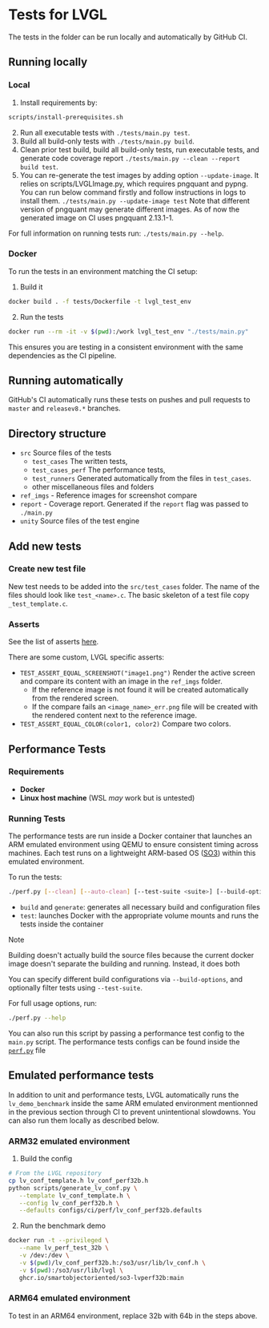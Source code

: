 # Tests for LVGL

The tests in the folder can be run locally and automatically by GitHub CI.

## Running locally

### Local

1. Install requirements by:

```sh
scripts/install-prerequisites.sh
```

2. Run all executable tests with `./tests/main.py test`.
3. Build all build-only tests with `./tests/main.py build`.
4. Clean prior test build, build all build-only tests,
   run executable tests, and generate code coverage
   report `./tests/main.py --clean --report build test`.
5. You can re-generate the test images by adding option `--update-image`.
   It relies on scripts/LVGLImage.py, which requires pngquant and pypng.
   You can run below command firstly and follow instructions in logs to install them.
   `./tests/main.py --update-image test`
   Note that different version of pngquant may generate different images.
   As of now the generated image on CI uses pngquant 2.13.1-1.

For full information on running tests run: `./tests/main.py --help`.

### Docker

To run the tests in an environment matching the CI setup:

1. Build it

```bash
docker build . -f tests/Dockerfile -t lvgl_test_env
```

2. Run the tests

```bash
docker run --rm -it -v $(pwd):/work lvgl_test_env "./tests/main.py"
```

This ensures you are testing in a consistent environment with the same dependencies as the CI pipeline.

## Running automatically

GitHub's CI automatically runs these tests on pushes and pull requests to `master` and `releasev8.*` branches.

## Directory structure
- `src` Source files of the tests
    - `test_cases` The written tests,
    - `test_cases_perf` The performance tests,
    - `test_runners` Generated automatically from the files in `test_cases`.
    - other miscellaneous files and folders
- `ref_imgs` - Reference images for screenshot compare
- `report` - Coverage report. Generated if the `report` flag was passed to `./main.py`
- `unity` Source files of the test engine

## Add new tests

### Create new test file
New test needs to be added into the `src/test_cases` folder. The name of the files should look like `test_<name>.c`. The basic skeleton of a test file copy `_test_template.c`.

### Asserts
See the list of asserts [here](https://github.com/ThrowTheSwitch/Unity/blob/master/docs/UnityAssertionsReference.md).

There are some custom, LVGL specific asserts:
- `TEST_ASSERT_EQUAL_SCREENSHOT("image1.png")` Render the active screen and compare its content with an image in the `ref_imgs` folder.
   - If the reference image is not found it will be created automatically from the rendered screen.
   - If the compare fails an `<image_name>_err.png` file will be created with the rendered content next to the reference image.
- `TEST_ASSERT_EQUAL_COLOR(color1, color2)` Compare two colors.

## Performance Tests

### Requirements

- **Docker**
- **Linux host machine** (WSL *may* work but is untested)

### Running Tests

The performance tests are run inside a Docker container that launches an ARM emulated environment using QEMU to ensure consistent timing across machines.
Each test runs on a lightweight ARM-based OS ([SO3](https://github.com/smartobjectoriented/so3)) within this emulated environment.

To run the tests:

```bash
./perf.py [--clean] [--auto-clean] [--test-suite <suite>] [--build-options <option>] [build|generate|test]
```

- `build` and `generate`: generates all necessary build and configuration files
- `test`: launches Docker with the appropriate volume mounts and runs the tests inside the container


> [!NOTE]
> Building doesn't actually build the source files because the current docker image doesn't separate the building and running. Instead, it does both

You can specify different build configurations via `--build-options`, and optionally filter tests using `--test-suite`.

For full usage options, run:

```sh
./perf.py --help
```

You can also run this script by passing a performance test config to the `main.py` script. The performance tests configs can be found inside the [`perf.py`](./perf.py) file

## Emulated performance tests

In addition to unit and performance tests, LVGL automatically runs the `lv_demo_benchmark` inside the same ARM emulated
environment mentionned in the previous section through CI to prevent unintentional slowdowns.
You can also run them locally as described below.

### ARM32 emulated environment

1. Build the config

```bash
# From the LVGL repository
cp lv_conf_template.h lv_conf_perf32b.h
python scripts/generate_lv_conf.py \
   --template lv_conf_template.h \
   --config lv_conf_perf32b.h \
   --defaults configs/ci/perf/lv_conf_perf32b.defaults
```

2. Run the benchmark demo

```bash
docker run -t --privileged \
   --name lv_perf_test_32b \
   -v /dev:/dev \
   -v $(pwd)/lv_conf_perf32b.h:/so3/usr/lib/lv_conf.h \
   -v $(pwd):/so3/usr/lib/lvgl \
   ghcr.io/smartobjectoriented/so3-lvperf32b:main
```

### ARM64 emulated environment

To test in an ARM64 environment, replace 32b with 64b in the steps above.
